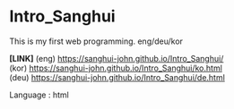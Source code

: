 # Intro_Sanghui
This is my first web programming.
eng/deu/kor

<b>[LINK]</b>
(eng) https://sanghui-john.github.io/Intro_Sanghui/
<br>(kor) https://sanghui-john.github.io/Intro_Sanghui/ko.html
<br>(deu) https://sanghui-john.github.io/Intro_Sanghui/de.html

Language : html
